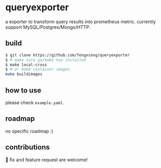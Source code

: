 # queryexporter

a exporter to transform query results into prometheus metric. currently support MySQL/Postgres/Mongo/HTTP.

## build

```bash
$ git clone https://github.com/fengxsong/queryexporter
$ # make sure go/make has installed
$ make local-cross
$ # or make container images
make buildimages
```

## how to use

please check `example.yaml`.

## roadmap

no specific roadmap :)

## contributions

🐛 fix and feature request are welcome!
